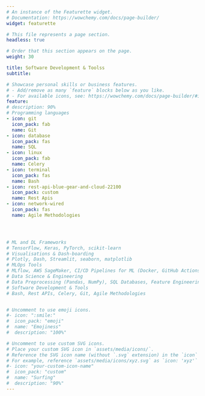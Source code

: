 ```yaml
---
# An instance of the Featurette widget.
# Documentation: https://wowchemy.com/docs/page-builder/
widget: featurette

# This file represents a page section.
headless: true

# Order that this section appears on the page.
weight: 30

title: Software Development & Toolss
subtitle: 

# Showcase personal skills or business features.
# - Add/remove as many `feature` blocks below as you like.
# - For available icons, see: https://wowchemy.com/docs/page-builder/#icons
feature:
# description: 90%
# Programming languages
- icon: git
  icon_pack: fab
  name: Git
- icon: database
  icon_pack: fas
  name: SQL
- icon: linux
  icon_pack: fab
  name: Celery
- icon: terminal
  icon_pack: fas
  name: Bash
- icon: rest-api-blue-gear-and-cloud-22100
  icon_pack: custom
  name: Rest Apis
- icon: network-wired
  icon_pack: fas
  name: Agile Methodologies




# ML and DL Frameworks
# TensorFlow, Keras, PyTorch, scikit-learn
# Visualisations & Dash-boarding
# Plotly, Dash, Streamlit, seaborn, matplotlib
# MLOps Tools
# MLflow, AWS SageMaker, CI/CD Pipelines for ML (Docker, GitHub Actions)
# Data Science & Engineering
# Data Preprocessing (Pandas, NumPy), SQL Databases, Feature Engineering
# Software Development & Tools
# Bash, Rest APIs, Celery, Git, Agile Methodologies


# Uncomment to use emoji icons.
#- icon: ":smile:"
#  icon_pack: "emoji"
#  name: "Emojiness"
#  description: "100%"  

# Uncomment to use custom SVG icons.
# Place your custom SVG icon in `assets/media/icons/`.
# Reference the SVG icon name (without `.svg` extension) in the `icon` field.
# For example, reference `assets/media/icons/xyz.svg` as `icon: 'xyz'`
#- icon: "your-custom-icon-name"
#  icon_pack: "custom"
#  name: "Surfing"
#  description: "90%"
---
```

